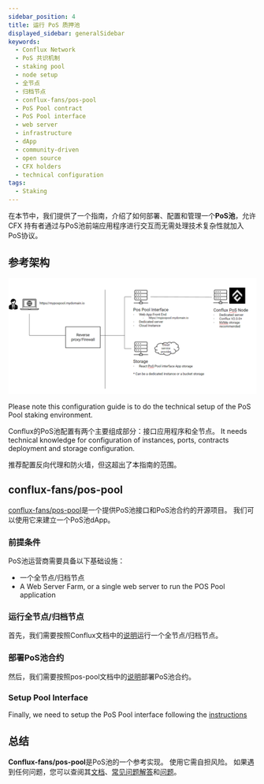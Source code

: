 ```yaml
---
sidebar_position: 4
title: 运行 PoS 质押池
displayed_sidebar: generalSidebar
keywords:
  - Conflux Network
  - PoS 共识机制
  - staking pool
  - node setup
  - 全节点
  - 归档节点
  - conflux-fans/pos-pool
  - PoS Pool contract
  - PoS Pool interface
  - web server
  - infrastructure
  - dApp
  - community-driven
  - open source
  - CFX holders
  - technical configuration
tags:
  - Staking
---
```


在本节中，我们提供了一个指南，介绍了如何部署、配置和管理一个**PoS池**，允许 CFX 持有者通过与PoS池前端应用程序进行交互而无需处理技术复杂性就加入PoS协议。

## 参考架构

![Architecture](./img/PoSReferenceArchitecture.png)

Please note this configuration guide is to do the technical setup of the PoS Pool staking environment.

Conflux的PoS池配置有两个主要组成部分：接口应用程序和全节点。 It needs technical knowledge for configuration of instances, ports, contracts deployment and storage configuration.

推荐配置反向代理和防火墙，但这超出了本指南的范围。

## conflux-fans/pos-pool

[conflux-fans/pos-pool](https://github.com/conflux-fans/pos-pool)是一个提供PoS池接口和PoS池合约的开源项目。 我们可以使用它来建立一个PoS池dApp。

### 前提条件

PoS池运营商需要具备以下基础设施：

* 一个全节点/归档节点
* A Web Server Farm, or a single web server to run the POS Pool application

### 运行全节点/归档节点

首先，我们需要按照Conflux文档中的[说明](../../run-a-node/)运行一个全节点/归档节点。

### 部署PoS池合约

然后，我们需要按照pos-pool文档中的[说明](https://github.com/conflux-fans/pos-pool/tree/main/contract#setup)部署PoS池合约。

### Setup Pool Interface

Finally, we need to setup the PoS Pool interface following the [instructions](https://github.com/conflux-fans/pos-pool/blob/main/interface/README.md)

## 总结

**Conflux-fans/pos-pool**是PoS池的一个参考实现。 使用它需自担风险。 如果遇到任何问题，您可以查阅其[文档](https://github.com/conflux-fans/pos-pool/tree/main/contract/docs)、[常见问题解答](https://github.com/conflux-fans/pos-pool/tree/main#faqs)和[问题](https://github.com/conflux-fans/pos-pool/issues)。